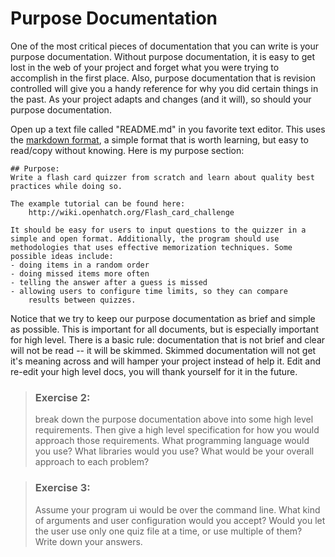 # Purpose Documentation
One of the most critical pieces of documentation that you can write is
your purpose documentation. Without purpose documentation, it is easy
to get lost in the web of your project and forget what you were trying
to accomplish in the first place. Also, purpose documentation that is
revision controlled will give you a handy reference for why you did certain
things in the past. As your project adapts and changes (and it will), so
should your purpose documentation.

Open up a text file called "README.md" in you favorite text editor.
This uses the [markdown format](1), a simple format that is worth learning,
but easy to read/copy without knowing. Here is my purpose section:

```
## Purpose:
Write a flash card quizzer from scratch and learn about quality best
practices while doing so.

The example tutorial can be found here:
    http://wiki.openhatch.org/Flash_card_challenge

It should be easy for users to input questions to the quizzer in a
simple and open format. Additionally, the program should use
methodologies that uses effective memorization techniques. Some
possible ideas include:
- doing items in a random order
- doing missed items more often
- telling the answer after a guess is missed
- allowing users to configure time limits, so they can compare
    results between quizzes.
```

Notice that we try to keep our purpose documentation as brief and simple
as possible. This is important for all documents, but is especially important
for high level. There is a basic rule: documentation that is not brief
and clear will not be read -- it will be skimmed. Skimmed documentation will
not get it's meaning across and will hamper your project
instead of help it. Edit and re-edit your high level docs, you will
thank yourself for it in the future.

> ### Exercise 2:
> break down the purpose documentation above into some high level
> requirements. Then give a high level specification for how you
> would approach those requirements. What programming language would you use?
> What libraries would you use? What would be your overall approach to
> each problem?

> ### Exercise 3:
> Assume your program ui would be over the command line. What kind of arguments
> and user configuration would you accept? Would you let the user use only
> one quiz file at a time, or use multiple of them? Write down your answers.

[1]: https://gitbookio.gitbooks.io/markdown/content/
